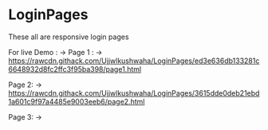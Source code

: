 # LoginPages

These all are responsive login pages 

For live Demo : ->
Page 1 : -> https://rawcdn.githack.com/Ujjwlkushwaha/LoginPages/ed3e636db133281c6648932d8fc2ffc3f95ba398/page1.html

Page 2: -> https://rawcdn.githack.com/Ujjwlkushwaha/LoginPages/3615dde0deb21ebd1a601c9f97a4485e9003eeb6/page2.html

Page 3: -> 
